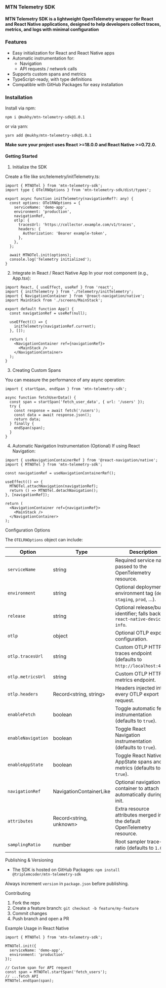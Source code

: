 ### MTN Telemetry SDK

#### MTN Telemetry SDK is a lightweight OpenTelemetry wrapper for React and React Native applications, designed to help developers collect traces, metrics, and logs with minimal configuration

### Features

* Easy initialization for React and React Native apps
* Automatic instrumentation for:
  * Navigation
  * API requests / network calls
* Supports custom spans and metrics
* TypeScript-ready, with type definitions
* Compatible with GitHub Packages for easy installation


### Installation

Install via npm:

``npm i @mukhy/mtn-telemetry-sdk@1.0.1
``

or via yarn:

``yarn add @mukhy/mtn-telemetry-sdk@1.0.1
``

**Make sure your project uses React >=18.0.0 and React Native >=0.72.0.**

#### Getting Started

1.  Initialize the SDK

Create a file like src/telemetry/initTelemetry.ts:

```
import { MTNOTel } from 'mtn-telemetry-sdk';
import type { OTelRNOptions } from 'mtn-telemetry-sdk/dist/types';

export async function initTelemetry(navigationRef?: any) {
  const options: OTelRNOptions = {
    serviceName: 'demo-app',
    environment: 'production',
    navigationRef,
    otlp: {
      tracesUrl: 'https://collector.example.com/v1/traces',
      headers: {
        Authorization: 'Bearer example-token',
      },
    },
  };

  await MTNOTel.init(options);
  console.log('Telemetry initialized');
}
```

2. Integrate in React / React Native App
In your root component (e.g., App.tsx):

```
import React, { useEffect, useRef } from 'react';
import { initTelemetry } from './telemetry/initTelemetry';
import { NavigationContainer } from '@react-navigation/native';
import MainStack from './screens/MainStack';

export default function App() {
  const navigationRef = useRef(null);

  useEffect(() => {
    initTelemetry(navigationRef.current);
  }, []);

  return (
    <NavigationContainer ref={navigationRef}>
      <MainStack />
    </NavigationContainer>
  );
}
```

3. Creating Custom Spans

You can measure the performance of any async operation:

```
import { startSpan, endSpan } from 'mtn-telemetry-sdk';

async function fetchUserData() {
  const span = startSpan('fetch_user_data', { url: '/users' });
  try {
    const response = await fetch('/users');
    const data = await response.json();
    return data;
  } finally {
    endSpan(span);
  }
}
```

4. Automatic Navigation Instrumentation (Optional)
If using React Navigation:

```
import { useNavigationContainerRef } from '@react-navigation/native';
import { MTNOTel } from 'mtn-telemetry-sdk';

const navigationRef = useNavigationContainerRef();

useEffect(() => {
  MTNOTel.attachNavigation(navigationRef);
  return () => MTNOTel.detachNavigation();
}, [navigationRef]);

return (
  <NavigationContainer ref={navigationRef}>
    <MainStack />
  </NavigationContainer>
);
```


Configuration Options

The ``OTELRNOptions`` object can include:

| Option             | Type                    | Description                                                                  |
| ------------------ | ----------------------- | ---------------------------------------------------------------------------- |
| `serviceName`      | string                  | Required service name passed to the OpenTelemetry resource.                  |
| `environment`      | string                  | Optional deployment environment tag (`dev`, `staging`, `prod`, …).           |
| `release`          | string                  | Optional release/build identifier; falls back to `react-native-device-info`. |
| `otlp`             | object                  | Optional OTLP exporter configuration.                                        |
| `otlp.tracesUrl`   | string                  | Custom OTLP HTTP traces endpoint (defaults to `http://localhost:4318`).      |
| `otlp.metricsUrl`  | string                  | Custom OTLP HTTP metrics endpoint.                                           |
| `otlp.headers`     | Record<string, string>  | Headers injected into every OTLP export request.                             |
| `enableFetch`      | boolean                 | Toggle automatic fetch instrumentation (defaults to `true`).                 |
| `enableNavigation` | boolean                 | Toggle React Navigation instrumentation (defaults to `true`).                |
| `enableAppState`   | boolean                 | Toggle React Native AppState spans and metrics (defaults to `true`).         |
| `navigationRef`    | NavigationContainerLike | Optional navigation container to attach automatically during init.          |
| `attributes`       | Record<string, unknown> | Extra resource attributes merged into the default OpenTelemetry resource.    |
| `samplingRatio`    | number                  | Root sampler trace-id ratio (defaults to `1.0`).                             |

Publishing & Versioning
* The SDK is hosted on GitHub Packages:
``npm install @triplemcoder/mtn-telemetry-sdk``

Always increment ``version`` in ``package.json`` before publishing.

Contributing
1. Fork the repo
2. Create a feature branch:
   ``git checkout -b feature/my-feature``
3. Commit changes
4. Push branch and open a PR

Example Usage in React Native

```
import { MTNOTel } from 'mtn-telemetry-sdk';

MTNOTel.init({
  serviceName: 'demo-app',
  environment: 'production'
});

// Custom span for API request
const span = MTNOTel.startSpan('fetch_users');
// ...fetch API
MTNOTel.endSpan(span);
```




